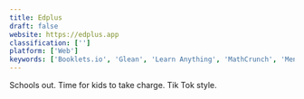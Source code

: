 ```yaml
---
title: Edplus
draft: false 
website: https://edplus.app
classification: ['']
platform: ['Web']
keywords: ['Booklets.io', 'Glean', 'Learn Anything', 'MathCrunch', 'Mentorly', 'Osmo Numbers', 'Schema', 'School Closures', 'Walnut']
---
```

Schools out. Time for kids to take charge. Tik Tok style.